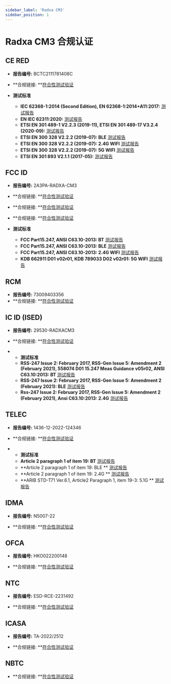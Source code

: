 ```yaml
---
sidebar_label: 'Radxa CM3'
sidebar_position: 1
---
```


# Radxa CM3 合规认证

## CE RED

- **报告编号:** BCTC2111781408C

- **合规链接: **[符合性测试验证](https://dl.radxa.com/cm3/compliance/RED/BCTC2111781408C%c2%a0RM116-D8E32W%c2%a0%c2%a0%c2%a0RED.pdf)

- **测试标准**
  
  - **IEC 62368-1:2014 (Second Edition), EN 62368-1:2014+A11:2017:** [测试报告](https://dl.radxa.com/cm3/compliance/RED/BCTC2111658558S%c2%a0Radxa%c2%a0CM3_RM116-D8E32W_CE%c2%a0LVD.pdf)
  - **EN IEC 62311:2020:** [测试报告](https://dl.radxa.com/cm3/compliance/RED/BCTC2111781408-1E%c2%a0RM116-D8E32W%c2%a0%e2%80%8262311.pdf)
  - **ETSI EN 301 489-1 V2.2.3 (2019-11), ETSI EN 301 489-17 V3.2.4 (2020-09):** [测试报告](https://dl.radxa.com/cm3/compliance/RED/BCTC2111781408-2E%c2%a0RM116-D8E32W%c2%a0EN301489.pdf)
  - **ETSI EN 300 328 V2.2.2 (2019-07): BLE** [测试报告](https://dl.radxa.com/cm3/compliance/RED/BCTC2111781408-3E%c2%a0RM116-D8E32W%c2%a0%c2%a0%c2%a0EDR%c2%a0300328.pdf)
  - **ETSI EN 300 328 V2.2.2 (2019-07): 2.4G WIFI** [测试报告](https://dl.radxa.com/cm3/compliance/RED/BCTC2111781408-3E%c2%a0RM116-D8E32W%c2%a0%c2%a0%c2%a0EDR%c2%a0300328.pdf)
  - **ETSI EN 300 328 V2.2.2 (2019-07): 5G WIFI** [测试报告](https://dl.radxa.com/cm3/compliance/RED/BCTC2111781408-3E%c2%a0RM116-D8E32W%c2%a0%c2%a0%c2%a0EDR%c2%a0300328.pdf)
  - **ETSI EN 301 893 V2.1.1 (2017-05):** [测试报告](https://dl.radxa.com/cm3/compliance/RED/BCTC2111781408-6E%c2%a0RM116-D8E32W%c2%a0%c2%a0%c2%a0%c2%a0%c2%a0%c2%a0%c2%a0%c2%a05.1G%c2%a0WIFI.pdf)

## FCC ID

- **报告编号:** 2AЗPA-RADXA-CM3
- **合规链接: **[符合性测试验证](https://dl.radxa.com/cm3/compliance/FCC%20ID/DSS-TC312586.pdf)
- **合规链接: **[符合性测试验证](https://dl.radxa.com/cm3/compliance/FCC%20ID/DTS-TC711512.pdf)
- **合规链接: **[符合性测试验证](https://dl.radxa.com/cm3/compliance/FCC%20ID/NII-TC621757.pdf)

- **测试标准**
  - **FCC Part15.247, ANSI C63.10-2013: BT** [测试报告](https://dl.radxa.com/cm3/compliance/FCC%20ID/BCTC2111202916-1E%20RM116-D8E32W%20%20FCC%20ID%20BT.pdf)
  - **FCC Part15.247, ANSI C63.10-2013: BLE** [测试报告](https://dl.radxa.com/cm3/compliance/FCC%20ID/BCTC2111202916-2E%20RM116-D8E32W%20%20FCC%20ID%20BLE.pdf)
  - **FCC Part15.247, ANSI C63.10-2013: 2.4G WIFI** [测试报告](https://dl.radxa.com/cm3/compliance/FCC%20ID/BCTC2111202916-3E%20RM116-D8E32W%20%20FCC%20ID%20WiFi.pdf)
  - **KDB 662911 D01 v02r01, KDB 789033 D02 v02r01: 5G WIFI** [测试报告](https://dl.radxa.com/cm3/compliance/FCC%20ID/BCTC2111202916-4E%20RM116-D8E32W%20%20WIFI%205.1G.pdf)

## RCM

- **报告编号:** 73009403356
- **合规链接: **[符合性测试验证](https://dl.radxa.com/cm3/compliance/AU_RCM/Supplier's%c2%a0declaration%c2%a0of%c2%a0conformity%c2%a0Radxa%c2%a0CM3.pdf)

## IC ID (ISED)

- **报告编号:** 29530-RADXACM3
  
- **合规链接: **[符合性测试验证](https://dl.radxa.com/cm3/compliance/CA_IC%20ID/BCTC974_ISED_Cert.pdf)

- - **测试标准**
  - **RSS-247 Issue 2: February 2017, RSS-Gen Issue 5: Amendment 2 (February 2021), 558074 D01 15.247 Meas Guidance v05r02, ANSI C63.10:2013: BT** [测试报告](https://dl.radxa.com/cm3/compliance/CA_IC%20ID/BCTC2211166199-1E%20Radxa%20CM3%20IC%20ID%20BT%203M.pdf)
  - **RSS-247 Issue 2: February 2017, RSS-Gen Issue 5: Amendment 2 (February 2021): BLE** [测试报告](https://dl.radxa.com/cm3/compliance/CA_IC%20ID/BCTC2211166199-2E%20Radxa%20CM3%20IC%20ID%20BLE%201M.pdf)
  - **Rss-247 Issue 2: February 2017, RSS-Gen Issue 5: Amendment 2 (February 2021), Ansi C63.10:2013: 2.4G** [测试报告](https://dl.radxa.com/cm3/compliance/CA_IC%20ID/BCTC2211166199-3E%20Radxa%20CM3%20IC%20ID%202.4G%20N20.pdf)

## TELEC
- **报告编号:** 1436-12-2022-124346
  
- **合规链接: **[符合性测试验证](https://dl.radxa.com/cm3/compliance/JP_TELEC/EMC124346%c2%a0Japan%c2%a0Certificate.pdf)

- - **测试标准**
  - **Article 2 paragraph 1 of item 19: BT** [测试报告](https://dl.radxa.com/cm3/compliance/JP_TELEC/BCTC2211041097-1E%20%20RM116-D8E32W%20TELEC%20BT%203M%20(J).pdf)
  - **Article 2 paragraph 1 of item 19: BLE ** [测试报告](https://dl.radxa.com/cm3/compliance/JP_TELEC/BCTC2211041097-2E%20%20RM116-D8E32W%20TELEC%20BLE%201M%20X.pdf)
  - **Article 2 paragraph 1 of item 19: 2.4G ** [测试报告](https://dl.radxa.com/cm3/compliance/JP_TELEC/BCTC2211041097-3E%20%20RM116-D8E32W%20TELEC%202.4G%20N20%20(X).pdf)
  - **ARIB STD-T71 Ver.6.1, Article2 Paragraph 1, item 19-3: 5.1G ** [测试报告](https://dl.radxa.com/cm3/compliance/JP_TELEC/BCTC2211041097-4E%20%20RM116-D8E32W%20TELEC%205.1G.pdf)

## IDMA
- **报告编号:** N5007-22

- **合规链接: **[符合性测试验证](https://dl.radxa.com/cm3/compliance/SG_IMDA/IMDA%c2%a0ESER%c2%a0Acknowledgement%c2%a0of%c2%a0Registration%c2%a0for%c2%a0Radxa%c2%a0CM3%c2%a0dated%c2%a018th%c2%a0Oct%c2%a02022.pdf)

## OFCA 
- **报告编号:** HKO022200148
  
- **合规链接: **[符合性测试验证](https://dl.radxa.com/cm3/compliance/HK_OFCA.pdf)

## NTC
- **报告编号:** ESD-RCE-2231492
  
- **合规链接: **[符合性测试验证](https://dl.radxa.com/cm3/compliance/PH_NTC.pdf)

## ICASA
- **报告编号:** TA-2022/2512
  
- **合规链接: **[符合性测试验证](https://dl.radxa.com/cm3/compliance/SA_ICASA.pdf)

## NBTC
- **合规链接: **[符合性测试验证](https://dl.radxa.com/cm3/compliance/TH_NBTC.pdf)



